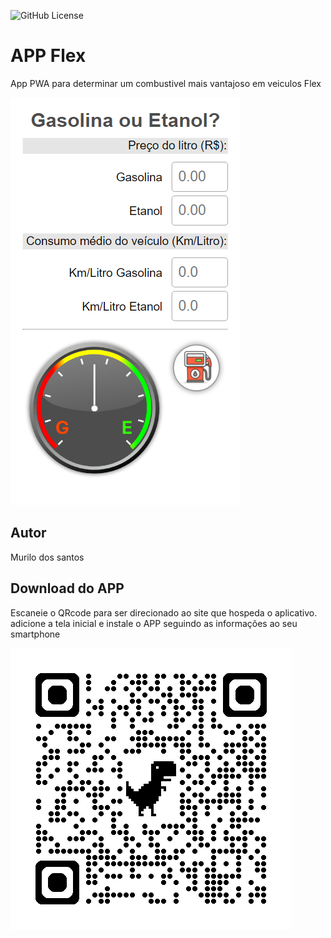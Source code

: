 ![GitHub License](https://img.shields.io/github/license/murilo-santoss/flexv2)

# APP Flex
App PWA para determinar um combustivel mais vantajoso em veiculos Flex

![](img/screenshot1.png)
## Autor
Murilo dos santos
## Download do APP
Escaneie  o QRcode para ser direcionado ao site que hospeda o aplicativo. adicione a tela inicial e instale o APP seguindo as informações ao seu smartphone

![](img/qrcode.png)
